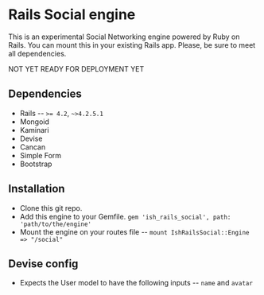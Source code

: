 # Rails Social engine
This is an experimental Social Networking engine powered by Ruby on Rails. You can mount this in your existing Rails app. Please, be sure to meet all dependencies.

NOT YET READY FOR DEPLOYMENT YET

## Dependencies
- Rails -- `>= 4.2`, `~>4.2.5.1`
- Mongoid
- Kaminari
- Devise
- Cancan
- Simple Form
- Bootstrap

## Installation
- Clone this git repo.
- Add this engine to your Gemfile. `gem 'ish_rails_social', path: 'path/to/the/engine'`
- Mount the engine on your routes file -- `mount IshRailsSocial::Engine => "/social"`


## Devise config
- Expects the User model to have the following inputs -- `name` and `avatar`
